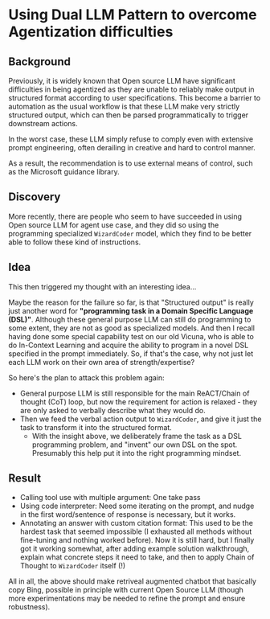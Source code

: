 # Using Dual LLM Pattern to overcome Agentization difficulties

## Background

Previously, it is widely known that Open source LLM have significant difficulties in being agentized as they are unable to reliably make output in structured format according to user specifications. This become a barrier to automation as the usual workflow is that these LLM make very strictly structured output, which can then be parsed programmatically to trigger downstream actions.

In the worst case, these LLM simply refuse to comply even with extensive prompt engineering, often derailing in creative and hard to control manner.

As a result, the recommendation is to use external means of control, such as the Microsoft guidance library.

## Discovery

More recently, there are people who seem to have succeeded in using Open source LLM for agent use case, and they did so using the programming specialized `WizardCoder` model, which they find to be better able to follow these kind of instructions.

## Idea

This then triggered my thought with an interesting idea...

Maybe the reason for the failure so far, is that "Structured output" is really just another word for **"programming task in a Domain Specific Language (DSL)"**. Although these general purpose LLM can still do programming to some extent, they are not as good as specialized models. And then I recall having done some special capability test on our old Vicuna, who is able to do In-Context Learning and acquire the ability to program in a novel DSL specified in the prompt immediately. So, if that's the case, why not just let each LLM work on their own area of strength/expertise?

So here's the plan to attack this problem again:
- General purpose LLM is still responsible for the main ReACT/Chain of thought (CoT) loop, but now the requirement for action is relaxed - they are only asked to verbally describe what they would do.
- Then we feed the verbal action output to `WizardCoder`, and give it just the task to transform it into the structured format.
  - With the insight above, we deliberately frame the task as a DSL programming problem, and "invent" our own DSL on the spot. Presumably this help put it into the right programming mindset.

## Result

- Calling tool use with multiple argument: One take pass
- Using code interpreter: Need some iterating on the prompt, and nudge in the first word/sentence of response is necessary, but it works.
- Annotating an answer with custom citation format: This used to be the hardest task that seemed impossible (I exhausted all methods without fine-tuning and nothing worked before). Now it is still hard, but I finally got it working somewhat, after adding example solution walkthrough, explain what concrete steps it need to take, and then to apply Chain of Thought to `WizardCoder` itself (!)

All in all, the above should make retriveal augmented chatbot that basically copy Bing, possible in principle with current Open Source LLM (though more experimentations may be needed to refine the prompt and ensure robustness).
